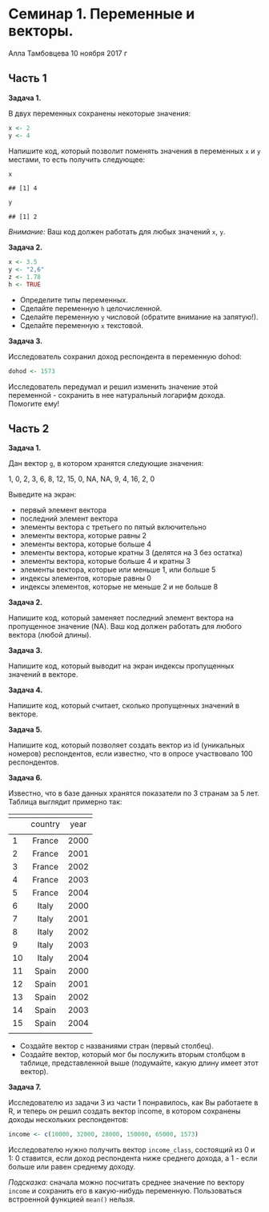 Семинар 1. Переменные и векторы.
================
Алла Тамбовцева
10 ноября 2017 г

Часть 1
-------

**Задача 1.**

В двух переменных сохранены некоторые значения:

``` r
x <- 2
y <- 4
```

Напишите код, который позволит поменять значения в переменных `x` и `y` местами, то есть получить следующее:

``` r
x
```

    ## [1] 4

``` r
y
```

    ## [1] 2

*Внимание:* Ваш код должен работать для любых значений `x`, `y`.

**Задача 2.**

``` r
x <- 3.5
y <- "2,6"
z <- 1.78
h <- TRUE
```

-   Определите типы переменных.
-   Сделайте переменную `h` целочисленной.
-   Сделайте переменную `y` числовой (обратите внимание на запятую!).
-   Сделайте переменную `x` текстовой.

**Задача 3.**

Исследователь сохранил доход респондента в переменную dohod:

``` r
dohod <- 1573
```

Исследователь передумал и решил изменить значение этой переменной - сохранить в нее натуральный логарифм дохода. Помогите ему!

Часть 2
-------

**Задача 1.**

Дан вектор `g`, в котором хранятся следующие значения:

1, 0, 2, 3, 6, 8, 12, 15, 0, NA, NA, 9, 4, 16, 2, 0

Выведите на экран:

-   первый элемент вектора
-   последний элемент вектора
-   элементы вектора с третьего по пятый включительно
-   элементы вектора, которые равны 2
-   элементы вектора, которые больше 4
-   элементы вектора, которые кратны 3 (делятся на 3 без остатка)
-   элементы вектора, которые больше 4 и кратны 3
-   элементы вектора, которые или меньше 1, или больше 5
-   индексы элементов, которые равны 0
-   индексы элементов, которые не меньше 2 и не больше 8

**Задача 2.**

Напишите код, который заменяет последний элемент вектора на пропущенное значение (NA). Ваш код должен работать для любого вектора (любой длины).

**Задача 3.**

Напишите код, который выводит на экран индексы пропущенных значений в векторе.

**Задача 4.**

Напишите код, который считает, сколько пропущенных значений в векторе.

**Задача 5.**

Напишите код, который позволяет создать вектор из id (уникальных номеров) респондентов, если известно, что в опросе участвовало 100 респондентов.

**Задача 6.**

Известно, что в базе данных хранятся показатели по 3 странам за 5 лет. Таблица выглядит примерно так:

<table style="text-align:center"><tr><td colspan="3" style="border-bottom: 1px solid black"></td></tr><tr><td style="text-align:left"></td><td>country</td><td>year</td></tr>
<tr><td colspan="3" style="border-bottom: 1px solid black"></td></tr><tr><td style="text-align:left">1</td><td>France</td><td>2000</td></tr>
<tr><td style="text-align:left">2</td><td>France</td><td>2001</td></tr>
<tr><td style="text-align:left">3</td><td>France</td><td>2002</td></tr>
<tr><td style="text-align:left">4</td><td>France</td><td>2003</td></tr>
<tr><td style="text-align:left">5</td><td>France</td><td>2004</td></tr>
<tr><td style="text-align:left">6</td><td>Italy</td><td>2000</td></tr>
<tr><td style="text-align:left">7</td><td>Italy</td><td>2001</td></tr>
<tr><td style="text-align:left">8</td><td>Italy</td><td>2002</td></tr>
<tr><td style="text-align:left">9</td><td>Italy</td><td>2003</td></tr>
<tr><td style="text-align:left">10</td><td>Italy</td><td>2004</td></tr>
<tr><td style="text-align:left">11</td><td>Spain</td><td>2000</td></tr>
<tr><td style="text-align:left">12</td><td>Spain</td><td>2001</td></tr>
<tr><td style="text-align:left">13</td><td>Spain</td><td>2002</td></tr>
<tr><td style="text-align:left">14</td><td>Spain</td><td>2003</td></tr>
<tr><td style="text-align:left">15</td><td>Spain</td><td>2004</td></tr>
<tr><td colspan="3" style="border-bottom: 1px solid black"></td></tr></table>

-   Создайте вектор с названиями стран (первый столбец).
-   Создайте вектор, который мог бы послужить вторым столбцом в таблице, представленной выше (подумайте, какую длину имеет этот вектор).

**Задача 7.**

Исследователю из задачи 3 из части 1 понравилось, как Вы работаете в R, и теперь он решил создать вектор income, в котором сохранены доходы нескольких респондентов:

``` r
income <- c(10000, 32000, 28000, 150000, 65000, 1573)
```

Исследователю нужно получить вектор `income_class`, состоящий из 0 и 1: 0 ставится, если доход респондента ниже среднего дохода, а 1 - если больше или равен среднему доходу.

*Подсказка:* сначала можно посчитать среднее значение по вектору `income` и сохранить его в какую-нибудь переменную. Пользоваться встроенной функцией `mean()` нельзя.

